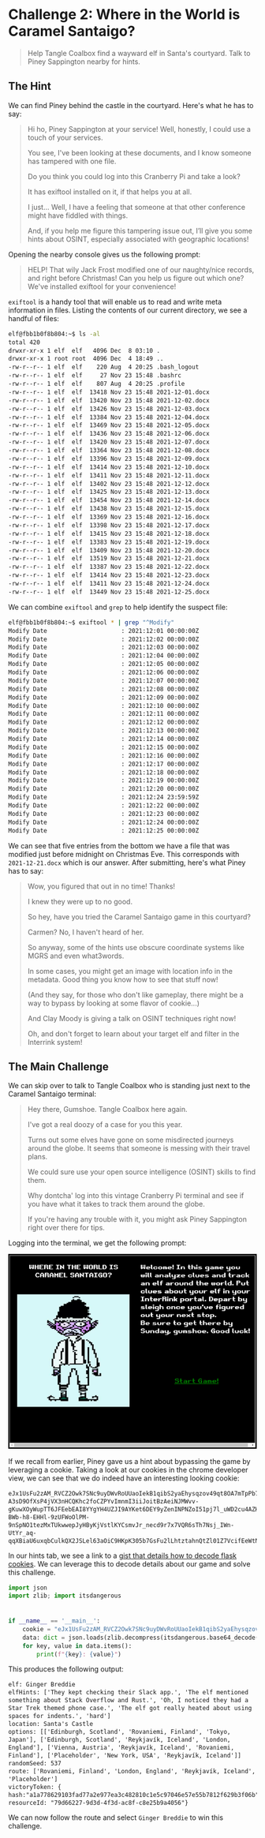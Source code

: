 # Challenge 2: Where in the World is Caramel Santaigo?

> Help Tangle Coalbox find a wayward elf in Santa's courtyard. Talk to Piney Sappington nearby for hints.

## The Hint

We can find Piney behind the castle in the courtyard.  Here's what he has to say:

> Hi ho, Piney Sappington at your service!
>Well, honestly, I could use a touch of your services.
>
>You see, I've been looking at these documents, and I know someone has tampered with one file.
>
>Do you think you could log into this Cranberry Pi and take a look?
>
>It has exiftool installed on it, if that helps you at all.
>
>I just... Well, I have a feeling that someone at that other conference might have fiddled with things.
>
>And, if you help me figure this tampering issue out, I’ll give you some hints about OSINT, especially associated with geographic locations!

Opening the nearby console gives us the following prompt:

>HELP! That wily Jack Frost modified one of our naughty/nice records, and right 
before Christmas! Can you help us figure out which one? We've installed exiftool
for your convenience!

`exiftool` is a handy tool that will enable us to read and write meta information in files.  Listing the contents of our current directory, we see a handful of files:

```bash
elf@fbb1b0f8b804:~$ ls -al                                                                [5/5]
total 420                                                                                      
drwxr-xr-x 1 elf  elf   4096 Dec  8 03:10 .                                                    
drwxr-xr-x 1 root root  4096 Dec  4 18:49 ..                                                   
-rw-r--r-- 1 elf  elf    220 Aug  4 20:25 .bash_logout                                         
-rw-r--r-- 1 elf  elf     27 Nov 23 15:48 .bashrc                                              
-rw-r--r-- 1 elf  elf    807 Aug  4 20:25 .profile
-rw-r--r-- 1 elf  elf  13418 Nov 23 15:48 2021-12-01.docx
-rw-r--r-- 1 elf  elf  13420 Nov 23 15:48 2021-12-02.docx
-rw-r--r-- 1 elf  elf  13426 Nov 23 15:48 2021-12-03.docx
-rw-r--r-- 1 elf  elf  13384 Nov 23 15:48 2021-12-04.docx
-rw-r--r-- 1 elf  elf  13469 Nov 23 15:48 2021-12-05.docx
-rw-r--r-- 1 elf  elf  13436 Nov 23 15:48 2021-12-06.docx
-rw-r--r-- 1 elf  elf  13420 Nov 23 15:48 2021-12-07.docx
-rw-r--r-- 1 elf  elf  13364 Nov 23 15:48 2021-12-08.docx
-rw-r--r-- 1 elf  elf  13396 Nov 23 15:48 2021-12-09.docx
-rw-r--r-- 1 elf  elf  13414 Nov 23 15:48 2021-12-10.docx
-rw-r--r-- 1 elf  elf  13411 Nov 23 15:48 2021-12-11.docx
-rw-r--r-- 1 elf  elf  13402 Nov 23 15:48 2021-12-12.docx
-rw-r--r-- 1 elf  elf  13425 Nov 23 15:48 2021-12-13.docx
-rw-r--r-- 1 elf  elf  13454 Nov 23 15:48 2021-12-14.docx
-rw-r--r-- 1 elf  elf  13438 Nov 23 15:48 2021-12-15.docx
-rw-r--r-- 1 elf  elf  13369 Nov 23 15:48 2021-12-16.docx
-rw-r--r-- 1 elf  elf  13398 Nov 23 15:48 2021-12-17.docx
-rw-r--r-- 1 elf  elf  13415 Nov 23 15:48 2021-12-18.docx
-rw-r--r-- 1 elf  elf  13383 Nov 23 15:48 2021-12-19.docx
-rw-r--r-- 1 elf  elf  13409 Nov 23 15:48 2021-12-20.docx
-rw-r--r-- 1 elf  elf  13519 Nov 23 15:48 2021-12-21.docx
-rw-r--r-- 1 elf  elf  13387 Nov 23 15:48 2021-12-22.docx
-rw-r--r-- 1 elf  elf  13414 Nov 23 15:48 2021-12-23.docx
-rw-r--r-- 1 elf  elf  13411 Nov 23 15:48 2021-12-24.docx
-rw-r--r-- 1 elf  elf  13449 Nov 23 15:48 2021-12-25.docx
```

We can combine `exiftool` and `grep` to help identify the suspect file:

```bash
elf@fbb1b0f8b804:~$ exiftool * | grep "^Modify"                                               
Modify Date                     : 2021:12:01 00:00:00Z
Modify Date                     : 2021:12:02 00:00:00Z
Modify Date                     : 2021:12:03 00:00:00Z
Modify Date                     : 2021:12:04 00:00:00Z
Modify Date                     : 2021:12:05 00:00:00Z
Modify Date                     : 2021:12:06 00:00:00Z
Modify Date                     : 2021:12:07 00:00:00Z
Modify Date                     : 2021:12:08 00:00:00Z
Modify Date                     : 2021:12:09 00:00:00Z
Modify Date                     : 2021:12:10 00:00:00Z
Modify Date                     : 2021:12:11 00:00:00Z
Modify Date                     : 2021:12:12 00:00:00Z
Modify Date                     : 2021:12:13 00:00:00Z
Modify Date                     : 2021:12:14 00:00:00Z
Modify Date                     : 2021:12:15 00:00:00Z
Modify Date                     : 2021:12:16 00:00:00Z
Modify Date                     : 2021:12:17 00:00:00Z
Modify Date                     : 2021:12:18 00:00:00Z
Modify Date                     : 2021:12:19 00:00:00Z
Modify Date                     : 2021:12:20 00:00:00Z
Modify Date                     : 2021:12:24 23:59:59Z
Modify Date                     : 2021:12:22 00:00:00Z
Modify Date                     : 2021:12:23 00:00:00Z
Modify Date                     : 2021:12:24 00:00:00Z
Modify Date                     : 2021:12:25 00:00:00Z
```

We can see that five entries from the bottom we have a file that was modified just before midnight on Christmas Eve.  This corresponds with `2021-12-21.docx` which is our answer.  After submitting, here's what Piney has to say:

>Wow, you figured that out in no time! Thanks!
>
>I knew they were up to no good.
>
>So hey, have you tried the Caramel Santaigo game in this courtyard?
>
>Carmen? No, I haven't heard of her.
>
>So anyway, some of the hints use obscure coordinate systems like MGRS and even what3words.
>
>In some cases, you might get an image with location info in the metadata. Good thing you know how to see that stuff now!
>
>(And they say, for those who don't like gameplay, there might be a way to bypass by looking at some flavor of cookie...)
>
>And Clay Moody is giving a talk on OSINT techniques right now!
>
>Oh, and don't forget to learn about your target elf and filter in the Interrink system!

## The Main Challenge

We can skip over to talk to Tangle Coalbox who is standing just next to the Caramel Santaigo terminal:

>Hey there, Gumshoe. Tangle Coalbox here again.
>
>I've got a real doozy of a case for you this year.
>
>Turns out some elves have gone on some misdirected journeys around the globe. It seems that someone is messing with their travel plans.
>
>We could sure use your open source intelligence (OSINT) skills to find them.
>
>Why dontcha' log into this vintage Cranberry Pi terminal and see if you have what it takes to track them around the globe.
>
>If you're having any trouble with it, you might ask Piney Sappington right over there for tips.

Logging into the terminal, we get the following prompt:

![Caramel Santaigo](CaramelSantaigo.png)

If we recall from earlier, Piney gave us a hint about bypassing the game by leveraging a cookie.  Taking a look at our cookies in the chrome developer view, we can see that we do indeed have an interesting looking cookie:

```
eJx1UsFu2zAM_RVCZ2Owk7SNc9uyDWvRoUUaoIekB1qibS2yaEhysqzov49qt8OA7mTpPb73SMrPyuBZrdQjGU8xnwtFrhXkhk7k4Ja7zvr4hn6zPkW12qltTyB3GMgny54MRB4o9dZ3gA1PCR4S6gPcHSm0jk-A3sD9OfXsP4jVX3nHCQKhc2foCZPYvImnmI3iiJoitBzAeiNJMWvv-gKuwXOyWupTT6JFEebEAI8YYgYH4UZJI9AYKet6DEY9yZenINPNZoI51pj7l_uWD2cu4AZH9MLwmPE8607dsjfsC_jiOydzCHsfsJuogPUv0j1saJwaZ7UQ39mnsJ_Kkmp0wqNHg5K6U2seyffYkRh9Jj9gOEj9R59OFMYCPpHr7DQItOEjekuDLeCr9a-BWb-h8-EHHl-9zUFWoOlPM-9nSpNO1tezMxTUkwwepJyHByKjVstlKYCsmvJr_necd9r7x7VQR6sTh7Nsj_IWn-UtYr_aq-qqXBiaU6uxqbCulkQX2JSLel63aOiC9HKpK305b7GsFu2lLhtztahnQtZl01Z7VcifEeWtNF2bFezVFmX9BGtG1_DPvXpRL78B7MXowQ
```

In our hints tab, we see a link to a [gist that details how to decode flask cookies](https://gist.github.com/chriselgee/b9f1861dd9b99a8c1ed30066b25ff80b).  We can leverage this to decode details about our game and solve this challenge.

```python
import json
import zlib; import itsdangerous


if __name__ == '__main__':
    cookie = "eJx1UsFu2zAM_RVCZ2Owk7SNc9uyDWvRoUUaoIekB1qibS2yaEhysqzov49qt8OA7mTpPb73SMrPyuBZrdQjGU8xnwtFrhXkhk7k4Ja7zvr4hn6zPkW12qltTyB3GMgny54MRB4o9dZ3gA1PCR4S6gPcHSm0jk-A3sD9OfXsP4jVX3nHCQKhc2foCZPYvImnmI3iiJoitBzAeiNJMWvv-gKuwXOyWupTT6JFEebEAI8YYgYH4UZJI9AYKet6DEY9yZenINPNZoI51pj7l_uWD2cu4AZH9MLwmPE8607dsjfsC_jiOydzCHsfsJuogPUv0j1saJwaZ7UQ39mnsJ_Kkmp0wqNHg5K6U2seyffYkRh9Jj9gOEj9R59OFMYCPpHr7DQItOEjekuDLeCr9a-BWb-h8-EHHl-9zUFWoOlPM-9nSpNO1tezMxTUkwwepJyHByKjVstlKYCsmvJr_necd9r7x7VQR6sTh7Nsj_IWn-UtYr_aq-qqXBiaU6uxqbCulkQX2JSLel63aOiC9HKpK305b7GsFu2lLhtztahnQtZl01Z7VcifEeWtNF2bFezVFmX9BGtG1_DPvXpRL78B7MXowQ"
    data: dict = json.loads(zlib.decompress(itsdangerous.base64_decode(cookie)).decode())
    for key, value in data.items():
        print(f"{key}: {value}")
```

This produces the following output:

```
elf: Ginger Breddie
elfHints: ['They kept checking their Slack app.', 'The elf mentioned something about Stack Overflow and Rust.', 'Oh, I noticed they had a Star Trek themed phone case.', 'The elf got really heated about using spaces for indents.', 'hard']
location: Santa's Castle
options: [['Edinburgh, Scotland', 'Rovaniemi, Finland', 'Tokyo, Japan'], ['Edinburgh, Scotland', 'Reykjavík, Iceland', 'London, England'], ['Vienna, Austria', 'Reykjavík, Iceland', 'Rovaniemi, Finland'], ['Placeholder', 'New York, USA', 'Reykjavík, Iceland']]
randomSeed: 537
route: ['Rovaniemi, Finland', 'London, England', 'Reykjavík, Iceland', 'Placeholder']
victoryToken: { hash:"a1a778629103fad77a2e977ea3c482810c1e5c97046e57e55b7812f629b3f06b", resourceId: "79d66227-9d3d-4f3d-ac8f-c8e25b9a4056"}
```

We can now follow the route and select `Ginger Breddie` to win this challenge.

